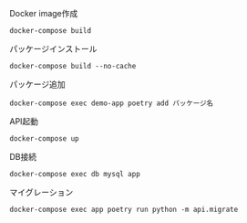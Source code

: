 Docker image作成
```shell
docker-compose build
```

パッケージインストール
```shell
docker-compose build --no-cache
```

パッケージ追加
```shell
docker-compose exec demo-app poetry add パッケージ名
```

API起動
```shell
docker-compose up
```

DB接続
```shell
docker-compose exec db mysql app
```

マイグレーション
```shell
docker-compose exec app poetry run python -m api.migrate
```


